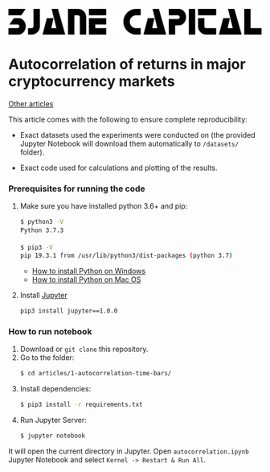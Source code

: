 ![3Jane Capital Logo](../3jane-logo-full.png)

# Autocorrelation of returns in major cryptocurrency markets

[Other articles](https://github.com/3jane/articles/)

This article comes with the following to ensure complete reproducibility:

* Exact datasets used the experiments were conducted on (the provided Jupyter Notebook will download them automatically to `/datasets/` folder).

* Exact code used for calculations and plotting of the results.

### Prerequisites for running the code
1. Make sure you have installed python 3.6+ and pip:
    ```bash
    $ python3 -V
    Python 3.7.3

    $ pip3 -V
    pip 19.3.1 from /usr/lib/python3/dist-packages (python 3.7)
    ```
    - [How to install Python on Windows](https://www.howtogeek.com/197947/how-to-install-python-on-windows/)
    - [How to install Python on Mac OS](https://docs.python-guide.org/starting/install3/osx/)
    
2. Install [Jupyter](https://jupyter.org/)
    ```bash
    pip3 install jupyter==1.0.0
    ```
    


### How to run notebook
1. Download or `git clone` this repository.
2. Go to the folder:
    ```bash
    $ cd articles/1-autocorrelation-time-bars/
    ```
3. Install dependencies:
    ```bash
    $ pip3 install -r requirements.txt
    ```
4. Run Jupyter Server:
    ```bash
    $ jupyter notebook
    ```

It will open the current directory in Jupyter. Open `autocorrelation.ipynb` Jupyter Notebook and select `Kernel -> Restart & Run All`.
